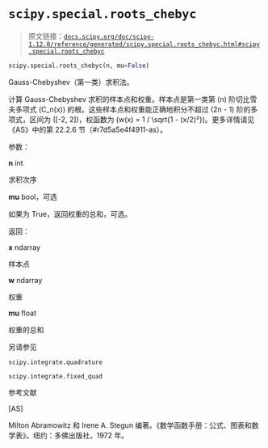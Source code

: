 # `scipy.special.roots_chebyc`

> 原文链接：[`docs.scipy.org/doc/scipy-1.12.0/reference/generated/scipy.special.roots_chebyc.html#scipy.special.roots_chebyc`](https://docs.scipy.org/doc/scipy-1.12.0/reference/generated/scipy.special.roots_chebyc.html#scipy.special.roots_chebyc)

```py
scipy.special.roots_chebyc(n, mu=False)
```

Gauss-Chebyshev（第一类）求积法。

计算 Gauss-Chebyshev 求积的样本点和权重。样本点是第一类第 \(n\) 阶切比雪夫多项式 \(C_n(x)\) 的根。这些样本点和权重能正确地积分不超过 \(2n - 1\) 阶的多项式，区间为 \([-2, 2]\)，权函数为 \(w(x) = 1 / \sqrt{1 - (x/2)²}\)。更多详情请见《AS》中的第 22.2.6 节（#r7d5a5e4f4911-as）。

参数：

**n** int

求积次序

**mu** bool，可选

如果为 True，返回权重的总和，可选。

返回：

**x** ndarray

样本点

**w** ndarray

权重

**mu** float

权重的总和

另请参见

`scipy.integrate.quadrature`

`scipy.integrate.fixed_quad`

参考文献

[AS]

Milton Abramowitz 和 Irene A. Stegun 编著。《数学函数手册：公式、图表和数学表》。纽约：多佛出版社，1972 年。
